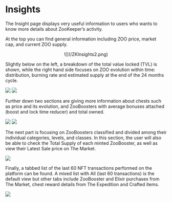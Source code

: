 # Insights

The Insight page displays very useful information to users who wants to know more details about ZooKeeper’s activity.

At the top you can find general information including ZOO price, market cap, and current ZOO supply.

<center style={{marginTop:10}}>
![](/ZKInsights2.png)
</center>

Slightly below on the left, a breakdown of the total value locked (TVL) is shown, while the right hand side focuses on ZOO evolution within time: distribution, burning rate and estimated supply at the end of the 24 months cycle.

![](/ZKInsights3.jpg)  ![](/ZKInsights4.jpg)

Further down two sections are giving more information about chests such as price and its evolution, and ZooBoosters with average bonuses attached (boost and lock time reducer) and total owned.

![](/ZKInsights5.jpg)  ![](/ZKInsights6.jpg)

The next part is focusing on ZooBoosters classified and divided among their individual categories, levels, and classes. In this section, the user will also be able to check the Total Supply of each minted ZooBooster, as well as view their Latest Sale price on The Market.

![](/ZKInsights7.jpg)

Finally, a tabbed list of the last 60 NFT transactions performed on the platform can be found. A mixed list with All (last 60 transactions) is the default view but other tabs include ZooBooster and Elixir purchases from The Market, chest reward details from The Expedition and Crafted items.

![](/ZKInsights8.jpg)
